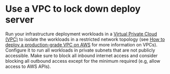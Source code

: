 # Use a VPC to lock down deploy server

Run your infrastructure deployment workloads in a [Virtual Private Cloud (VPC)](https://aws.amazon.com/vpc/) to isolate
the workloads in a restricted network topology (see [How to deploy a production-grade VPC on AWS](../../4-vpc/0-intro/0-what-youll-learn-in-this-guide.md) for more information on VPCs). Configure it to run all workloads in private
subnets that are not publicly accessible. Make sure to block all inbound internet access and consider blocking all
outbound access except for the minimum required (e.g, allow access to AWS APIs).


<!-- ##DOCS-SOURCER-START
{"sourcePlugin":"Local File Copier","hash":"7e87dc0cbd05a78a60ab1180db6b5573"}
##DOCS-SOURCER-END -->
